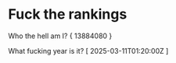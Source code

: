 # Fuck the rankings

Who the hell am I?
{ 13884080 }

What fucking year is it?
[ 2025-03-11T01:20:00Z ]
